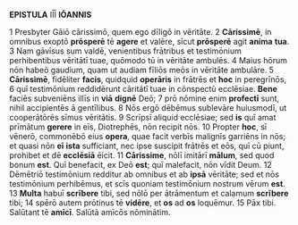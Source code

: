 **EPISTULA** IĪĪ **IŌANNIS**

1 Presbyter Gāiō cārissimō, quem ego dīligō in vēritāte.
2 **Cārissimē**, in omnibus exoptō **prōsperē** tē **agere** et valēre, sīcut **prōsperē** agit **anima** **tua**. 
3 Nam gāvīsus sum valdē, venientibus frātribus et testimōnium perhibentibus vēritātī tuae, quōmodo tū in vēritāte ambulēs. 
4 Maius hōrum nōn habeō gaudium, quam ut audiam fīliōs meōs in vēritāte ambulāre.
5 **Cārissimē**, fidēliter **facis**, quidquid **operāris** in frātrēs et **hoc** in peregrīnōs, 
6 quī testimōnium reddidērunt cāritātī tuae in cōnspectū ecclēsiae. **Bene** faciēs subveniēns illīs in **viā** **dignē** Deō; 
7 prō nōmine enim **profectī** sunt, nihil accipientēs ā gentīlibus. 
8 Nōs ergō dēbēmus sublevāre huiusmodī, ut cooperātōrēs sīmus vēritātis.
9 Scrīpsī aliquid ecclēsiae; sed **is** quī amat prīmātum **gerere** in eīs, Diotrephēs, nōn recipit nōs. 
10 Propter **hoc**, sī vēnerō, commonēbō eius **opera**, quae facit verbīs malignīs garriēns in nōs; et quasi nōn **eī** **ista** sufficiant, nec ipse suscipit frātrēs et eōs, quī cū piunt, prohibet et dē **ecclēsiā** ēicit.
11 **Cārissime**, nōlī imitārī **mālum**, sed quod bonum **est**. Quī benefacit, ex Deō **est**; quī malefacit, nōn vīdit Deum.
12 Dēmētriō testimōnium redditur ab omnibus et ab **ipsā** vēritāte; sed et nōs testimōnium perhibēmus, et scīs quoniam testimōnium nostrum vērum **est**.
13 **Multa** habuī **scrībere** tibi, sed nōlō per ātrāmentum et calamum **scrībere** tibi; 
14 spērō autem prōtinus tē **vidēre**, et **os** ad **os** loquēmur.
15 Pāx tibi. Salūtant tē **amīcī**. Salūtā amīcōs nōminātim.
